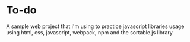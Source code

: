 # To-do
A sample web project that i'm using to practice javascript libraries usage using html, css, javascript, webpack, npm
and the sortable.js library
